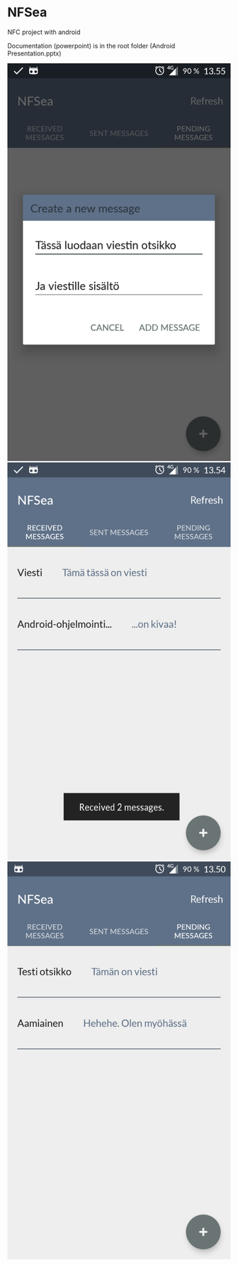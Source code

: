 # NFSea
NFC project with android

Documentation (powerpoint) is in the root folder (Android Presentation.pptx)

![screenshot](Screenshot_20161115-135550.png)     ![screenshot](Screenshot_20161115-135457.png)
![screenshot](Screenshot_20161115-135052.png)
